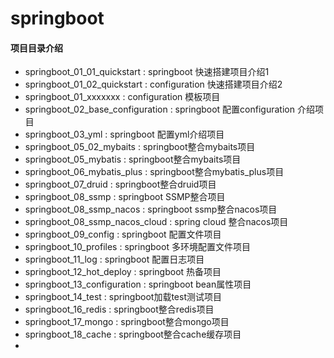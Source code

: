 # springboot

#### 项目目录介绍
- springboot_01_01_quickstart : springboot 快速搭建项目介绍1
- springboot_01_02_quickstart : configuration 快速搭建项目介绍2
- springboot_01_xxxxxxx : configuration 模板项目
- springboot_02_base_configuration : springboot 配置configuration 介绍项目
- springboot_03_yml : springboot 配置yml介绍项目
- springboot_05_02_mybaits : springboot整合mybaits项目
- springboot_05_mybatis : springboot整合mybaits项目
- springboot_06_mybatis_plus : springboot整合mybatis_plus项目
- springboot_07_druid : springboot整合druid项目
- springboot_08_ssmp : springboot SSMP整合项目
- springboot_08_ssmp_nacos :  springboot ssmp整合nacos项目
- springboot_08_ssmp_nacos_cloud : spring cloud 整合nacos项目
- springboot_09_config : springboot 配置文件项目
- springboot_10_profiles : springboot 多环境配置文件项目
- springboot_11_log : springboot 配置日志项目
- springboot_12_hot_deploy : springboot 热备项目
- springboot_13_configuration : springboot bean属性项目
- springboot_14_test : springboot加载test测试项目
- springboot_16_redis : springboot整合redis项目
- springboot_17_mongo : springboot整合mongo项目
- springboot_18_cache : springboot整合cache缓存项目
- 